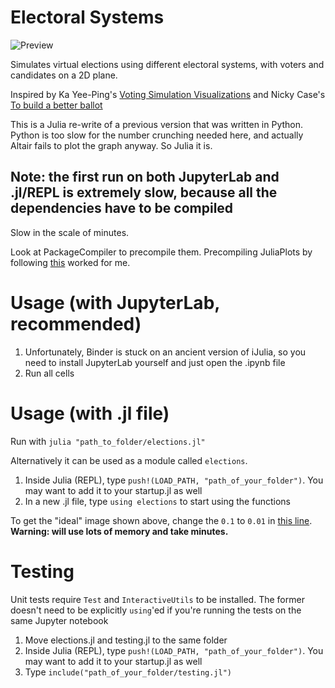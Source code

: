 # Electoral Systems

![Preview](https://raw.githubusercontent.com/twenty5151/electoral-systems/master/Julia%20Ideal.png)

Simulates virtual elections using different electoral systems, with voters and candidates on a 2D plane.

Inspired by Ka Yee-Ping's [Voting Simulation Visualizations](http://zesty.ca/voting/sim/) and Nicky Case's [To build a better ballot](https://ncase.me/ballot/)

This is a Julia re-write of a previous version that was written in Python. Python is too slow for the number crunching needed here, and actually Altair fails to plot the graph anyway. So Julia it is.

## Note: the first run on both JupyterLab and .jl/REPL is extremely slow, because all the dependencies have to be compiled

Slow in the scale of minutes.

Look at PackageCompiler to precompile them. Precompiling JuliaPlots by following [this](https://julialang.github.io/PackageCompiler.jl/dev/examples/plots/) worked for me.

# Usage (with JupyterLab, recommended)

1. Unfortunately, Binder is stuck on an ancient version of iJulia, so you need to install JupyterLab yourself and just open the .ipynb file
2. Run all cells

# Usage (with .jl file)

Run with `julia "path_to_folder/elections.jl"`

Alternatively it can be used as a module called `elections`. 

1. Inside Julia (REPL), type `push!(LOAD_PATH, "path_of_your_folder")`. You may want to add it to your startup.jl as well
2. In a new .jl file, type `using elections` to start using the functions

To get the "ideal" image shown above, change the `0.1` to `0.01` in [this line](https://github.com/twenty5151/electoral-systems/blob/e3ce899621789d23f357dfb9c43dd855d8e2bcf9/elections.jl#L165). **Warning: will use lots of memory and take minutes.**

# Testing

Unit tests require `Test` and `InteractiveUtils` to be installed. The former doesn't need to be explicitly `using`'ed if you're running the tests on the same Jupyter notebook

1. Move elections.jl and testing.jl to the same folder
2. Inside Julia (REPL), type `push!(LOAD_PATH, "path_of_your_folder")`. You may want to add it to your startup.jl as well
2. Type `include("path_of_your_folder/testing.jl")`
